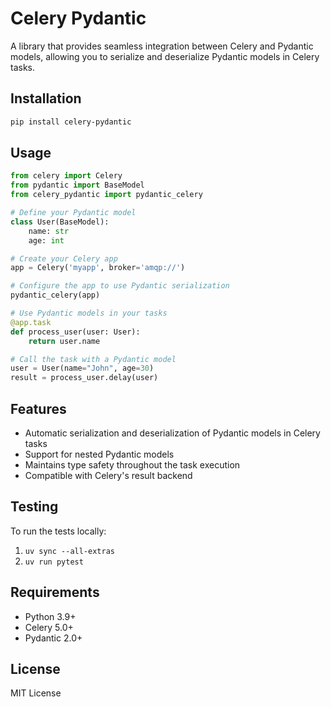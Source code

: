 # Celery Pydantic

A library that provides seamless integration between Celery and Pydantic models, allowing you to serialize and deserialize Pydantic models in Celery tasks.

## Installation

```bash
pip install celery-pydantic
```

## Usage

```python
from celery import Celery
from pydantic import BaseModel
from celery_pydantic import pydantic_celery

# Define your Pydantic model
class User(BaseModel):
    name: str
    age: int

# Create your Celery app
app = Celery('myapp', broker='amqp://')

# Configure the app to use Pydantic serialization
pydantic_celery(app)

# Use Pydantic models in your tasks
@app.task
def process_user(user: User):
    return user.name

# Call the task with a Pydantic model
user = User(name="John", age=30)
result = process_user.delay(user)
```

## Features

- Automatic serialization and deserialization of Pydantic models in Celery tasks
- Support for nested Pydantic models
- Maintains type safety throughout the task execution
- Compatible with Celery's result backend

## Testing

To run the tests locally:

1. `uv sync --all-extras`
2. `uv run pytest`

## Requirements

- Python 3.9+
- Celery 5.0+
- Pydantic 2.0+

## License

MIT License 